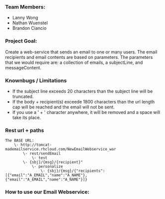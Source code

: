 ### Team Members:
- Lanny Wong
- Nathan Wuenstel
- Brandon Ciancio

### Project Goal: 
Create a web-service that sends an email to one or many users. The email recipients and email contents are based on parameters. The parameters that we would require are: a collection of emails, a subjectLine, and messageContent.
				   
### Knownbugs / Limitations

* If the subject line exceeds 20 characters than the subject line will be truncated.
* If the body + recipient(s) exceede 1800 characters than the url length cap will be reached and the email will not be sent.
* If you use a ' + ' character anywhere, it will be removed and a space will take its place.
	
### Rest url + paths
```
The BASE URL: 
	\- http://tomcat-mademailservice.rhcloud.com/NewEmailWebservice_war
 		\- rest/sendEmail
 			\- test
		\- {sbj}/{msg}/{recipient}" 
			\- personalize
				\- {sbj}/{msg}/{"recipients":[{"email":"A_EMAIL","name":"A_NAME"},{"email":"A_EMAIL","name":"A_NAME"}]}

```	
### How to use our Email Webservice:

